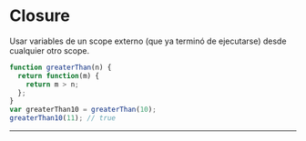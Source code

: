 # Closure

Usar variables de un scope externo (que ya terminó de ejecutarse) desde cualquier otro scope.

``` javascript
function greaterThan(n) {
  return function(m) { 
    return m > n; 
  };
}
var greaterThan10 = greaterThan(10);
greaterThan10(11); // true
```

---